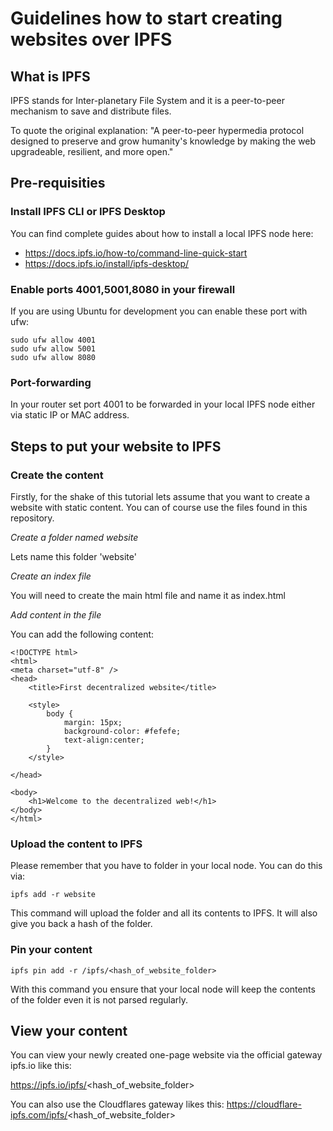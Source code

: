 # Guidelines how to start creating websites over IPFS

## What is IPFS
IPFS stands for Inter-planetary File System and it is a peer-to-peer mechanism to save and distribute files.

To quote the original explanation:
"A peer-to-peer hypermedia protocol
designed to preserve and grow humanity's knowledge
by making the web upgradeable, resilient, and more open."

## Pre-requisities

### Install IPFS CLI or IPFS Desktop

You can find complete guides about how to install a local IPFS node here:

- https://docs.ipfs.io/how-to/command-line-quick-start
- https://docs.ipfs.io/install/ipfs-desktop/

### Enable ports 4001,5001,8080 in your firewall

If you are using Ubuntu for development you can enable these port with ufw:

```
sudo ufw allow 4001
sudo ufw allow 5001
sudo ufw allow 8080
```

### Port-forwarding

In your router set port 4001 to be forwarded in your local IPFS node either via static IP or MAC address.


## Steps to put your website to IPFS

### Create the content

Firstly, for the shake of this tutorial lets assume that you want to create a website with static content. You can of course use the files found in this repository.

_*Create a folder named website*_

Lets name this folder 'website'

_*Create an index file*_

You will need to create the main html file and name it as index.html 

_*Add content in the file*_

You can add the following content:

```
<!DOCTYPE html>
<html>
<meta charset="utf-8" />
<head>
    <title>First decentralized website</title>

    <style>
        body {
            margin: 15px;
            background-color: #fefefe;
            text-align:center;
        }
    </style>    

</head>

<body>
    <h1>Welcome to the decentralized web!</h1>
</body>
</html>
```

### Upload the content to IPFS

Please remember that you have to folder in your local node. You can do this via:

```
ipfs add -r website
```

This command will upload the folder and all its contents to IPFS. It will also give you back a hash of the folder.

### Pin your content

```
ipfs pin add -r /ipfs/<hash_of_website_folder>
```

With this command you ensure that your local node will keep the contents of the folder even it is not parsed regularly.

## View your content 

You can view your newly created one-page website via the official gateway ipfs.io like this:

https://ipfs.io/ipfs/<hash_of_website_folder>

You can also use the Cloudflares gateway likes this:
https://cloudflare-ipfs.com/ipfs/<hash_of_website_folder>